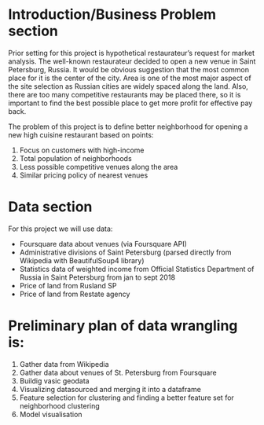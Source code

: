 # Introduction/Business Problem section

Prior setting for this project is hypothetical restaurateur’s request for market analysis. The well-known restaurateur decided to open a new venue in Saint Petersburg, Russia. It would be obvious suggestion that the most common place for it is the center of the city. Area is one of the most major aspect of the site selection as Russian cities are widely spaced along the land. Also, there are too many competitive restaurants may be placed there, so it is important to find the best possible place to get more profit for effective pay back.

The problem of this project is to define better neighborhood for opening a new high cuisine restaurant based on points:
1.	Focus on customers with high-income
2.	Total population of neighborhoods
3.	Less possible competitive venues along the area
4.	Similar pricing policy of nearest venues


# Data section

For this project we will use data:
-	Foursquare data about venues (via Foursquare API)
-	Administrative divisions of Saint Petersburg (parsed directly from Wikipedia with BeautifulSoup4 library)
-	Statistics data of weighted income from Official Statistics Department of Russia in Saint Petersburg from jan to sept 2018
-	Price of land from Rusland SP
-	Price of land from Restate agency

# Preliminary plan of data wrangling is:

1. Gather data from Wikipedia
2. Gather data about venues of St. Petersburg from Foursquare
3. Buildig vasic geodata
4. Visualizing datasourced and merging it into a dataframe
5. Feature selection for clustering and finding a better feature set for neighborhood clustering
6. Model visualisation